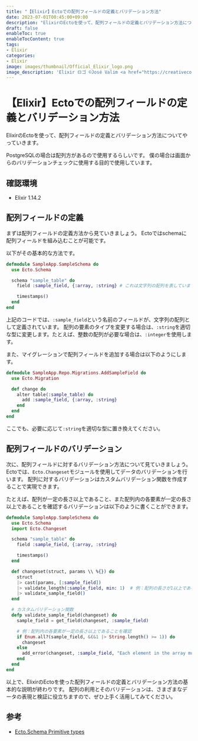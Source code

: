 ```yaml
---
title: "【Elixir】Ectoでの配列フィールドの定義とバリデーション方法"
date: 2023-07-01T00:45:00+09:00
description: "ElixirのEctoを使って、配列フィールドの定義とバリデーション方法についてやっていきます。"
draft: false
enableToc: true
enableTocContent: true
tags: 
- Elixir
categories: 
- Elixir
image: images/thumbnail/Official_Elixir_logo.png
image_description: 'Elixir ロゴ ©José Valim <a href="https://creativecommons.org/licenses/by-sa/4.0" target="_blank" rel="nofollow noopener">CC 表示-継承 4.0</a>'
---
```


# 【Elixir】Ectoでの配列フィールドの定義とバリデーション方法
ElixirのEctoを使って、配列フィールドの定義とバリデーション方法についてやっていきます。

PostgreSQLの場合は配列方があるので使用するらしいです。
僕の場合は画面からのバリデーションチェックに使用する目的で使用しています。

## 確認環境
* Elixir 1.14.2

## 配列フィールドの定義
まずは配列フィールドの定義方法から見ていきましょう。
Ectoではschemaに配列フィールドを組み込むことが可能です。

以下がその基本的な方法です。

```elixir
defmodule SampleApp.SampleSchema do
  use Ecto.Schema

  schema "sample_table" do
    field :sample_field, {:array, :string} # これは文字列の配列を表しています

    timestamps()
  end
end
```

上記のコードでは、`:sample_field`という名前のフィールドが、文字列の配列として定義されています。
配列の要素のタイプを変更する場合は、`:string`を適切な型に変更します。たとえば、整数の配列が必要な場合は、`:integer`を使用します。

また、マイグレーションで配列フィールドを追加する場合は以下のようにします。
```elixir
defmodule SampleApp.Repo.Migrations.AddSampleField do
  use Ecto.Migration

  def change do
    alter table(:sample_table) do
      add :sample_field, {:array, :string}
    end
  end
end
```

ここでも、必要に応じて`:string`を適切な型に置き換えてください。

## 配列フィールドのバリデーション

次に、配列フィールドに対するバリデーション方法について見ていきましょう。Ectoでは、`Ecto.Changeset`モジュールを使用してデータのバリデーションを行います。
配列に対するバリデーションはカスタムバリデーション関数を作成することで実現できます。

たとえば、配列が一定の長さ以上であること、また配列内の各要素が一定の長さ以上であることを確認するバリデーションは以下のように書くことができます。

```elixir
defmodule SampleApp.SampleSchema do
  use Ecto.Schema
  import Ecto.Changeset

  schema "sample_table" do
    field :sample_field, {:array, :string}

    timestamps()
  end

  def changeset(struct, params \\ %{}) do
    struct
    |> cast(params, [:sample_field])
    |> validate_length(:sample_field, min: 1)  # 例：配列の長さが1以上であることを確認
    |> validate_sample_field()
  end

  # カスタムバリデーション関数
  defp validate_sample_field(changeset) do
    sample_field = get_field(changeset, :sample_field)

    # 例：配列内の各要素が一定の長さ以上であることを確認
    if Enum.all?(sample_field, &(&1 |> String.length() >= 1)) do
      changeset
    else
      add_error(changeset, :sample_field, "Each element in the array must be at least 1 character long.")
    end
  end
end
```

以上で、ElixirのEctoを使った配列フィールドの定義とバリデーション方法の基本的な説明が終わりです。
配列の利用とそのバリデーションは、さまざまなデータの表現と検証に役立ちますので、ぜひ上手く活用してみてください。

## 参考
* <a href="https://hexdocs.pm/ecto/3.10.2/Ecto.Schema.html#module-primitive-types" target="_blank" rel="nofollow noopener">Ecto.Schema Primitive types</a>
